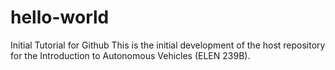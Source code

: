 # hello-world
Initial Tutorial for Github
This is the initial development of the host repository for the Introduction to Autonomous Vehicles (ELEN 239B).
